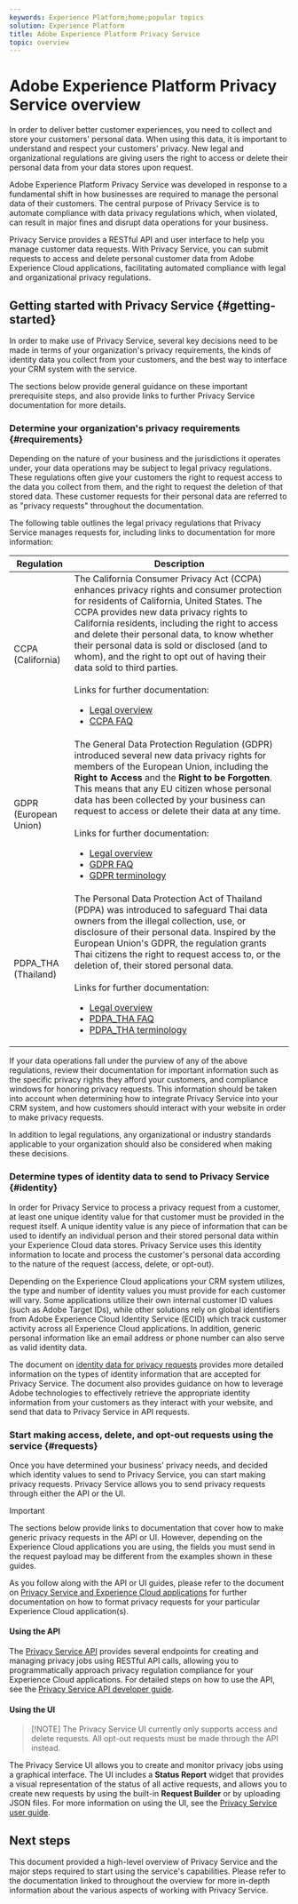 ```yaml
---
keywords: Experience Platform;home;popular topics
solution: Experience Platform
title: Adobe Experience Platform Privacy Service
topic: overview
---
```


# Adobe Experience Platform Privacy Service overview

In order to deliver better customer experiences, you need to collect and store your customers' personal data. When using this data, it is important to understand and respect your customers' privacy. New legal and organizational regulations are giving users the right to access or delete their personal data from your data stores upon request.

Adobe Experience Platform Privacy Service was developed in response to a fundamental shift in how businesses are required to manage the personal data of their customers. The central purpose of Privacy Service is to automate compliance with data privacy regulations which, when violated, can result in major fines and disrupt data operations for your business.

Privacy Service provides a RESTful API and user interface to help you manage customer data requests. With Privacy Service, you can submit requests to access and delete personal customer data from Adobe Experience Cloud applications, facilitating automated compliance with legal and organizational privacy regulations.

## Getting started with Privacy Service {#getting-started}

In order to make use of Privacy Service, several key decisions need to be made in terms of your organization's privacy requirements, the kinds of identity data you collect from your customers, and the best way to interface your CRM system with the service.

The sections below provide general guidance on these important prerequisite steps, and also provide links to further Privacy Service documentation for more details.

### Determine your organization's privacy requirements {#requirements}

Depending on the nature of your business and the jurisdictions it operates under, your data operations may be subject to legal privacy regulations. These regulations often give your customers the right to request access to the data you collect from them, and the right to request the deletion of that stored data. These customer requests for their personal data are referred to as "privacy requests" throughout the documentation.

The following table outlines the legal privacy regulations that Privacy Service manages requests for, including links to documentation for more information:

| Regulation | Description |
| --- | --- |
| CCPA (California) | The California Consumer Privacy Act (CCPA) enhances privacy rights and consumer protection for residents of California, United States. The CCPA provides new data privacy rights to California residents, including the right to access and delete their personal data, to know whether their personal data is sold or disclosed (and to whom), and the right to opt out of having their data sold to third parties.<br/><br/>Links for further documentation: <ul><li>[Legal overview](https://oag.ca.gov/privacy/ccpa)</li><li>[CCPA FAQ](ccpa/faq.md)</li></ul> |
| GDPR (European Union) | The General Data Protection Regulation (GDPR) introduced several new data privacy rights for members of the European Union, including the **Right to Access** and the **Right to be Forgotten**. This means that any EU citizen whose personal data has been collected by your business can request to access or delete their data at any time. <br/><br/>Links for further documentation: <ul><li>[Legal overview](https://gdpr-info.eu/)</li><li>[GDPR FAQ](gdpr/faq.md)</li><li>[GDPR terminology](gdpr/terminology.md)</li></ul>|
| PDPA_THA (Thailand) | The Personal Data Protection Act of Thailand (PDPA) was introduced to safeguard Thai data owners from the illegal collection, use, or disclosure of their personal data. Inspired by the European Union's GDPR, the regulation grants Thai citizens the right to request access to, or the deletion of, their stored personal data.<br/><br/>Links for further documentation: <ul><li>[Legal overview](https://www.dataprotectionreport.com/2020/02/thailand-personal-data-protection-law/)</li><li>[PDPA_THA FAQ](pdpa-tha/faq.md)</li><li>[PDPA_THA terminology](pdpa-tha/terminology.md)</li></ul> |

If your data operations fall under the purview of any of the above regulations, review their documentation for important information such as the specific privacy rights they afford your customers, and compliance windows for honoring privacy requests. This information should be taken into account when determining how to integrate Privacy Service into your CRM system, and how customers should interact with your website in order to make privacy requests.

In addition to legal regulations, any organizational or industry standards applicable to your organization should also be considered when making these decisions.

### Determine types of identity data to send to Privacy Service {#identity}

In order for Privacy Service to process a privacy request from a customer, at least one unique identity value for that customer must be provided in the request itself. A unique identity value is any piece of information that can be used to identify an individual person and their stored personal data within your Experience Cloud data stores. Privacy Service uses this identity information to locate and process the customer's personal data according to the nature of the request (access, delete, or opt-out).

Depending on the Experience Cloud applications your CRM system utilizes, the type and number of identity values you must provide for each customer will vary. Some applications utilize their own internal customer ID values (such as Adobe Target IDs), while other solutions rely on global identifiers from Adobe Experience Cloud Identity Service (ECID) which track customer activity across all Experience Cloud applications. In addition, generic personal information like an email address or phone number can also serve as valid identity data.

The document on [identity data for privacy requests](./identity-data.md) provides more detailed information on the types of identity information that are accepted for Privacy Service. The document also provides guidance on how to leverage Adobe technologies to effectively retrieve the appropriate identity information from your customers as they interact with your website, and send that data to Privacy Service in API requests.

### Start making access, delete, and opt-out requests using the service {#requests}

Once you have determined your business' privacy needs, and decided which identity values to send to Privacy Service, you can start making privacy requests. Privacy Service allows you to send privacy requests through either the API or the UI.

>[!IMPORTANT]
>The sections below provide links to documentation that cover how to make generic privacy requests in the API or UI. However, depending on the Experience Cloud applications you are using, the fields you must send in the request payload may be different from the examples shown in these guides. 
>
>As you follow along with the API or UI guides, please refer to the document on [Privacy Service and Experience Cloud applications](./experience-cloud-apps.md) for further documentation on how to format privacy requests for your particular Experience Cloud application(s).

#### Using the API

The [Privacy Service API](https://www.adobe.io/apis/experienceplatform/home/api-reference.html#!acpdr/swagger-specs/privacy-service.yaml) provides several endpoints for creating and managing privacy jobs using RESTful API calls, allowing you to programmatically approach privacy regulation compliance for your Experience Cloud applications. For detailed steps on how to use the API, see the [Privacy Service API developer guide](api/getting-started.md).

#### Using the UI

>[!NOTE] The Privacy Service UI currently only supports access and delete requests. All opt-out requests must be made through the API instead.

The Privacy Service UI allows you to create and monitor privacy jobs using a graphical interface. The UI includes a **Status Report** widget that provides a visual representation of the status of all active requests, and allows you to create new requests by using the built-in **Request Builder** or by uploading JSON files. For more information on using the UI, see the [Privacy Service user guide](ui/overview.md).

## Next steps

This document provided a high-level overview of Privacy Service and the major steps required to start using the service's capabilities. Please refer to the documentation linked to throughout the overview for more in-depth information about the various aspects of working with Privacy Service.
